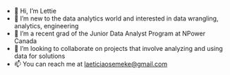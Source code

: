 - 👋 Hi, I’m Lettie
- 👀 I’m new to the data analytics world and interested in data wrangling, analytics, engineering
- 🌱 I’m a recent grad of the Junior Data Analyst Program at NPower Canada
- 💞️ I’m looking to collaborate on projects that involve analyzing and using data for solutions
- 📫 You can reach me at laeticiaosemeke@gmail.com

<!---
losemeke/losemeke is a ✨ special ✨ repository because its `README.md` (this file) appears on your GitHub profile.
You can click the Preview link to take a look at your changes.
--->
